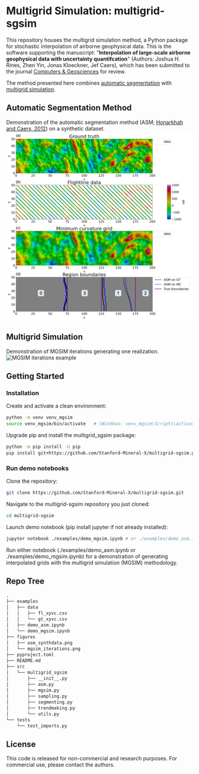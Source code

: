 # Multigrid Simulation: multigrid-sgsim
This repository houses the multigrid simulation method, a Python package for stochastic interpolation of airborne geophysical data.
This is the software supporting the manuscript:
"**Interpolation of large-scale airborne geophysical data with uncertainty quantifcation**" (Authors: Joshua H. Rines, Zhen Yin, Jonas Kloeckner, Jef Caers),
which has been submitted to the journal [Computers \& Geosciences](https://www.sciencedirect.com/journal/computers-and-geosciences) for review.

The method presented here combines [automatic segmentation](#automatic-segmentation-method) with [multigrid simulation](#multigrid-simulation).

## Automatic Segmentation Method
Demonstration of the automatic segmentation method (ASM; [Honarkhah and Caers, 2012](https://link.springer.com/article/10.1007/s11004-012-9413-6)) on a synthetic dataset.  
![ASM example](figures/asm_synthdata.png)

## Multigrid Simulation
Demonstration of MGSIM iterations generating one realization.
![MGSIM iterations example](figures/mgsim_iterations.png)

## Getting Started
### Installation
Create and activate a clean environment:
```bash
python -m venv venv_mgsim
source venv_mgsim/bin/activate   # (Windows: venv_mgsim\Scripts\activate)
```
Upgrade pip and install the multigrid_sgsim package:
```bash
python -m pip install -U pip
pip install git+https://github.com/Stanford-Mineral-X/multigrid-sgsim.git
```

### Run demo notebooks
Clone the repository:
```bash
git clone https://github.com/Stanford-Mineral-X/multigrid-sgsim.git
```
Navigate to the multigrid-sgsim repository you just cloned:
```bash
cd multigrid-sgsim
```
Launch demo notebook (pip install jupyter if not already installed):
```bash
jupyter notebook ./examples/demo_mgsim.ipynb # or ./examples/demo_asm.ipynb
```
Run either notebook (./examples/demo_asm.ipynb or ./examples/demo_mgsim.ipynb) for a demonstration of generating interpolated grids with the multigrid simulation (MGSIM) methodology.


## Repo Tree
```
.
├── examples
│   ├── data
│   │   ├── fl_xyvc.csv
│   │   └── gt_xyvc.csv
│   ├── demo_asm.ipynb
│   └── demo_mgsim.ipynb
├── figures
│   ├── asm_synthdata.png
│   └── mgsim_iterations.png
├── pyproject.toml
├── README.md
├── src
│   └── multigrid_sgsim
│       ├── __init__.py
│       ├── asm.py
│       ├── mgsim.py
│       ├── sampling.py
│       ├── segmenting.py
│       ├── trendmaking.py
│       └── utils.py
└── tests
    └── test_imports.py
```

## License
This code is released for non-commercial and research purposes. For commercial use, please contact the authors.
